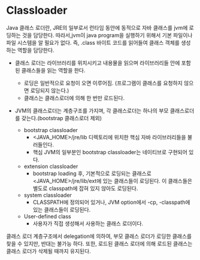 # Classloader
Java 클래스 로더란, JRE의 일부로서 런타임 동안에 동적으로 자바 클래스를 jvm에 로딩하는 것을 담당한다. 따라서,jvm이 java program을 실행하기 위해서 기본 파일이나
파일 시스템을 알 필요가 없다.
즉, .class 바이트 코드를 읽어들여 클래스 객체를 생성하는 역할을 담당한다.

  * 클래스 로더는 라이브러리를 위치시키고 내용물을 읽으며 라이브러리들 안에 포함된 클래스들을 읽는 역할을 한다.
    * 로딩은 일반적으로 요청이 오면 이루어짐. (프로그램이 클래스를 요청하지 않으면 로딩되지 않는다.)
    * 클래스는 클래스로더에 의해 한 번만 로드된다.
    
  * JVM의 클래스로더는 계층구조를 가지며, 각 클래스로더는 하나의 부모 클래스로더를 갖는다.(bootstrap 클래스로더 제외)
    * bootstrap classloader
      * <JAVA_HOME>/jre/lib 디렉토리에 위치한 핵심 자바 라이브러리들을 불러들인다.
      * 핵심 JVM의 일부분인 bootstrap classloader는 네이티브로 구현되어 있다.
    * extension classloader
      * bootstrap loading 후, 기본적으로 로딩되는 클래스로 <JAVA_HOME>/jre/lib/ext에 있는 클래스들이 로딩된다. 이 클래스들은 별도로 classpath에 잡혀
      있지 않아도 로딩된다.
    * system classloader
      * CLASSPATH에 정의되어 있거나, JVM option에서 -cp, -classpath에 있는 클래스들이 로딩된다.
    * User-defined class
      * 사용자가 직접 생성해서 사용하는 클래스 로더이다.
      
클래스 로더 계층구조에서 delegation에 의하여, 부모 클래스 로더가 로딩한 클래스를 찾을 수 있지만, 반대는 불가능 하다. 또한, 로드된 클래스 로더에 의해 로드된 클래스는
클래스 로더가 삭제될 때까지 유지된다.
